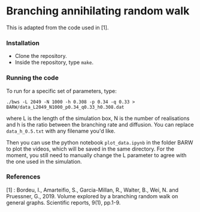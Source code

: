 # Branching annihilating random walk

This is adapted from the code used in [1].  

### Installation 
- Clone the repository.
- Inside the repository, type `make`. 
  
### Running the code 
To run for a specific set of parameters, type:

    ./bws -L 2049 -N 1000 -h 0.308 -p 0.34 -q 0.33 > BARW/data_L2049_N1000_p0.34_q0.33_h0.308.dat

where L is the length of the simulation box, N is the number of realisations and h is the ratio between the branching rate and diffusion. You can replace `data_h_0.5.txt` with any filename you'd like. 

Then you can use the python notebook `plot_data.ipynb` in the folder BARW to plot the videos, which will be saved in the same directory. For the moment, you still need to manually change the L parameter to agree with the one used in the simulation. 

### References 
[1] : Bordeu, I., Amarteifio, S., Garcia-Millan, R., Walter, B., Wei, N. and Pruessner, G., 2019. Volume explored by a branching random walk on general graphs. Scientific reports, 9(1), pp.1-9.
